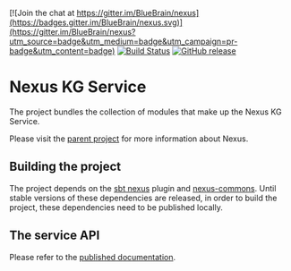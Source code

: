 [![Join the chat at https://gitter.im/BlueBrain/nexus](https://badges.gitter.im/BlueBrain/nexus.svg)](https://gitter.im/BlueBrain/nexus?utm_source=badge&utm_medium=badge&utm_campaign=pr-badge&utm_content=badge)
[![Build Status](http://jenkins.nexus.ocp.bbp.epfl.ch/buildStatus/icon?job=nexus/nexus-kg/master)](http://jenkins.nexus.ocp.bbp.epfl.ch/job/nexus/nexus-kg/master)
[![GitHub release](https://img.shields.io/github/release/BlueBrain/nexus-kg.svg)]()

# Nexus KG Service

The project bundles the collection of modules that make up the Nexus KG Service.

Please visit the [parent project](https://github.com/BlueBrain/nexus) for more information about Nexus.

## Building the project

The project depends on the [sbt nexus](https://github.com/bluebrain/sbt-nexus) plugin and
[nexus-commons](https://github.com/bluebrain/nexus-commons).  Until stable versions of these dependencies are released,
in order to build the project, these dependencies need to be published locally.

## The service API

Please refer to the [published documentation](https://bluebrain.github.io/nexus/docs/index.html).
